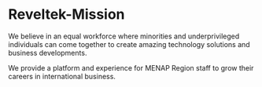 # Reveltek-Mission

We believe in an equal workforce where minorities and underprivileged individuals can come  together  to  create  amazing  technology solutions  and  business  developments.  

We  provide  a platform and experience for MENAP Region staff to grow their careers in international business. 
